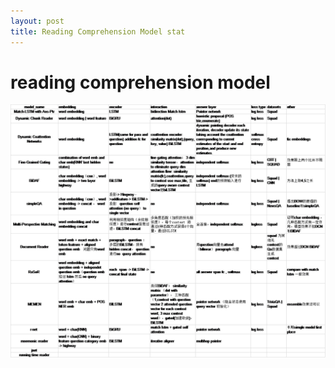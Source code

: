 ```yaml
---
layout: post
title: Reading Comprehension Model stat
---
```



# reading comprehension model
					
![Alt text](../img/1.png)
